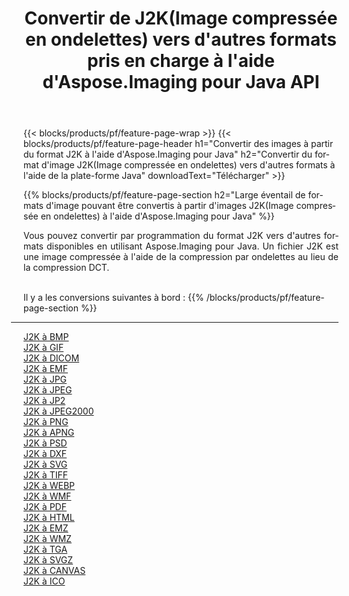 ﻿---
title: Convertir de J2K(Image compressée en ondelettes) vers d'autres formats pris en charge à l'aide d'Aspose.Imaging pour Java API 
weight: 3920
url: /fr/java/conversion/from/j2k 
lang: fr
langdirlevel: 2
locales: zh-hans,ja,it,ru,de,es,fr,nl,id,lt,pl,pt,vi,tr,ko,zh-hant,ar,hi,th,sv,cs,uk,he
description: Aspose.Imaging peut facilement convertir de J2K(Image compressée en ondelettes) vers d'autres formats à l'aide de la plate-forme Java
---

{{< blocks/products/pf/feature-page-wrap >}}
{{< blocks/products/pf/feature-page-header h1="Convertir des images à partir du format J2K à l'aide d'Aspose.Imaging pour Java" h2="Convertir du format d'image J2K(Image compressée en ondelettes) vers d'autres formats à l'aide de la plate-forme Java" downloadText="Télécharger" >}}


{{% blocks/products/pf/feature-page-section  h2="Large éventail de formats d'image pouvant être convertis à partir d'images J2K(Image compressée en ondelettes) à l'aide d'Aspose.Imaging pour Java" %}}
<p align=justify>Vous pouvez convertir par programmation du format J2K vers d'autres formats disponibles en utilisant
Aspose.Imaging pour Java. Un fichier J2K est une image compressée à l'aide de la compression par ondelettes au lieu de la compression DCT.</p>
<br/>
Il y a les conversions suivantes à bord :
{{% /blocks/products/pf/feature-page-section %}}
<div class="container-fluid productfamilypage bg-gray">
    <div class="convertypes bg-gray agp-content section">
        <div class="container">
		<hr style="margin-left:-20px;"/>
		<div class="row other-converters">
		    <div class='col-md-2 other-converter remove-lp remove-rp'><a href="/imaging/fr/java/conversion/j2k-to-bmp" >J2K à BMP</a></div><div class='col-md-2 other-converter remove-lp remove-rp'><a href="/imaging/fr/java/conversion/j2k-to-gif" >J2K à GIF</a></div><div class='col-md-2 other-converter remove-lp remove-rp'><a href="/imaging/fr/java/conversion/j2k-to-dicom" >J2K à DICOM</a></div><div class='col-md-2 other-converter remove-lp remove-rp'><a href="/imaging/fr/java/conversion/j2k-to-emf" >J2K à EMF</a></div><div class='col-md-2 other-converter remove-lp remove-rp'><a href="/imaging/fr/java/conversion/j2k-to-jpg" >J2K à JPG</a></div><div class='col-md-2 other-converter remove-lp remove-rp'><a href="/imaging/fr/java/conversion/j2k-to-jpeg" >J2K à JPEG</a></div><div class='col-md-2 other-converter remove-lp remove-rp'><a href="/imaging/fr/java/conversion/j2k-to-jp2" >J2K à JP2</a></div><div class='col-md-2 other-converter remove-lp remove-rp'><a href="/imaging/fr/java/conversion/j2k-to-jpeg2000" >J2K à JPEG2000</a></div><div class='col-md-2 other-converter remove-lp remove-rp'><a href="/imaging/fr/java/conversion/j2k-to-png" >J2K à PNG</a></div><div class='col-md-2 other-converter remove-lp remove-rp'><a href="/imaging/fr/java/conversion/j2k-to-apng" >J2K à APNG</a></div><div class='col-md-2 other-converter remove-lp remove-rp'><a href="/imaging/fr/java/conversion/j2k-to-psd" >J2K à PSD</a></div><div class='col-md-2 other-converter remove-lp remove-rp'><a href="/imaging/fr/java/conversion/j2k-to-dxf" >J2K à DXF</a></div><div class='col-md-2 other-converter remove-lp remove-rp'><a href="/imaging/fr/java/conversion/j2k-to-svg" >J2K à SVG</a></div><div class='col-md-2 other-converter remove-lp remove-rp'><a href="/imaging/fr/java/conversion/j2k-to-tiff" >J2K à TIFF</a></div><div class='col-md-2 other-converter remove-lp remove-rp'><a href="/imaging/fr/java/conversion/j2k-to-webp" >J2K à WEBP</a></div><div class='col-md-2 other-converter remove-lp remove-rp'><a href="/imaging/fr/java/conversion/j2k-to-wmf" >J2K à WMF</a></div><div class='col-md-2 other-converter remove-lp remove-rp'><a href="/imaging/fr/java/conversion/j2k-to-pdf" >J2K à PDF</a></div><div class='col-md-2 other-converter remove-lp remove-rp'><a href="/imaging/fr/java/conversion/j2k-to-html" >J2K à HTML</a></div><div class='col-md-2 other-converter remove-lp remove-rp'><a href="/imaging/fr/java/conversion/j2k-to-emz" >J2K à EMZ</a></div><div class='col-md-2 other-converter remove-lp remove-rp'><a href="/imaging/fr/java/conversion/j2k-to-wmz" >J2K à WMZ</a></div><div class='col-md-2 other-converter remove-lp remove-rp'><a href="/imaging/fr/java/conversion/j2k-to-tga" >J2K à TGA</a></div><div class='col-md-2 other-converter remove-lp remove-rp'><a href="/imaging/fr/java/conversion/j2k-to-svgz" >J2K à SVGZ</a></div><div class='col-md-2 other-converter remove-lp remove-rp'><a href="/imaging/fr/java/conversion/j2k-to-canvas" >J2K à CANVAS</a></div><div class='col-md-2 other-converter remove-lp remove-rp'><a href="/imaging/fr/java/conversion/j2k-to-ico" >J2K à ICO</a></div>
                </div>
        </div>
    </div>
</div>
<br/>

